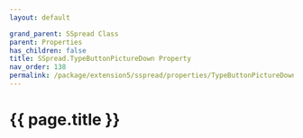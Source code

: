 ```yaml
---
layout: default

grand_parent: SSpread Class
parent: Properties
has_children: false
title: SSpread.TypeButtonPictureDown Property
nav_order: 138
permalink: /package/extension5/sspread/properties/TypeButtonPictureDown
---
```

# {{ page.title }}